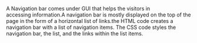 A Navigation bar comes under GUI that helps the visitors in accessing information.A navigation bar is mostly displayed on the top of the page in the form of a horizontal list of links.the HTML code creates a navigation bar with a list of navigation items. The CSS code styles the navigation bar, the list, and the links within the list items. 

